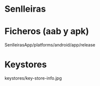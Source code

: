 # Senlleiras

# Ficheros (aab y apk)
  SenlleirasApp/platforms/android/app/release
# Keystores
  keystores/key-store-info.jpg